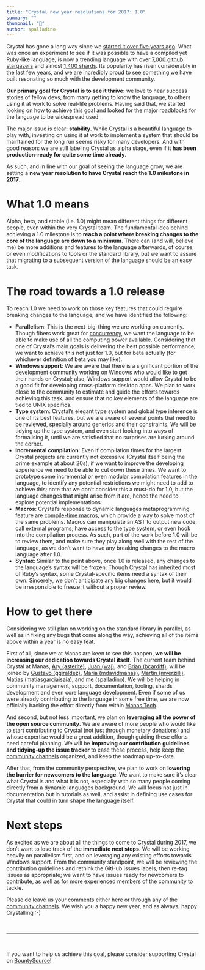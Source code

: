 ```yaml
---
title: "Crystal new year resolutions for 2017: 1.0"
summary: ""
thumbnail: "🎉"
author: spalladino
---
```


Crystal has gone a long way since we [started it over five years ago](https://manas.tech/blog/2016/04/01/the-story-behind-crystal.html). What was once an experiment to see if it was possible to have a compiled yet Ruby-like language, is now a trending language with over [7,000 github stargazers](https://github.com/crystal-lang/crystal/stargazers) and almost [1,400 shards](http://crystalshards.xyz/). Its popularity has risen considerably in the last few years, and we are incredibly proud to see something we have built resonating so much with the development community.

**Our primary goal for Crystal is to see it thrive:** we love to hear success stories of fellow devs, from many getting to know the language, to others using it at work to solve real-life problems. Having said that, we started looking on how to achieve this goal and looked for the major roadblocks for the language to be widespread used.

The major issue is clear: **stability**. While Crystal is a beautiful language to play with, investing on using it at work to implement a system that should be maintained for the long run seems risky for many developers. And with good reason: we are still labeling Crystal as alpha stage, even if it **has been production-ready for quite some time already**.

As such, and in line with our goal of seeing the language grow, we are setting a **new year resolution to have Crystal reach the 1.0 milestone in 2017**.

# What 1.0 means

Alpha, beta, and stable (i.e. 1.0) might mean different things for different people, even within the very Crystal team. The fundamental idea behind achieving a 1.0 milestone is to **reach a point where breaking changes to the core of the language are down to a minimum**. There can (and will, believe me) be more additions and features to the language afterwards, of course, or even modifications to tools or the standard library, but we want to assure that migrating to a subsequent version of the language should be an easy task.

# The road towards a 1.0 release

To reach 1.0 we need to work on those key features that could require breaking changes to the language; and we have identified the following:

- **Parallelism**: This is the next-big-thing we are working on currently. Though fibers work great for [concurrency](https://crystal-lang.org/docs/guides/concurrency.html), we want the language to be able to make use of all the computing power available. Considering that one of Crystal’s main goals is delivering the best possible performance, we want to achieve this not just for 1.0, but for beta actually (for whichever definition of beta you may like).
- **Windows support**: We are aware that there is a significant portion of the development community working on Windows who would like to get their hands on Crystal; also, Windows support would allow Crystal to be a good fit for developing cross-platform desktop apps. We plan to work close to the community to estimate and guide the efforts towards achieving this task, and ensure that no key elements of the language are tied to UNIX specifics.
- **Type system**: Crystal’s elegant type system and global type inference is one of its best features, but we are aware of several points that need to be reviewed, specially around generics and their constraints. We will be tidying up the type system, and even start looking into ways of formalising it, until we are satisfied that no surprises are lurking around the corner.
- **Incremental compilation**: Even if compilation times for the largest Crystal projects are currently not excessive (Crystal itself being the prime example at about 20s), if we want to improve the developing experience we need to be able to cut down these times. We want to prototype some incremental or even modular compilation features in the language, to identify any potential restrictions we might need to add to achieve this; note that we don’t consider this a must-do for 1.0, but the language changes that might arise from it are, hence the need to explore potential implementations.
- **Macros**: Crystal’s response to dynamic languages metaprogramming feature are [compile-time macros](https://crystal-lang.org/docs/syntax_and_semantics/macros.html), which provide a way to solve most of the same problems. Macros can manipulate an AST to output new code, call external programs, have access to the type system, or even hook into the compilation process. As such, part of the work before 1.0 will be to review them, and make sure they play along well with the rest of the language, as we don’t want to have any breaking changes to the macro language after 1.0.
- **Syntax**: Similar to the point above, once 1.0 is released, any changes to the language’s syntax will be frozen. Though Crystal has inherited most of Ruby’s syntax, some Crystal-specific items need a syntax of their own. Sincerely, we don’t anticipate any big changes here, but it would be irresponsible to freeze it without a proper review.

# How to get there

Considering we still plan on working on the standard library in parallel, as well as in fixing any bugs that come along the way, achieving all of the items above within a year is no easy feat.

First of all, since we at Manas are keen to see this happen, **we will be increasing our dedication towards Crystal itself**. The current team behind Crystal at Manas, [Ary (asterite)](https://manas.tech/staff/ary), [Juan (waj)](https://manas.tech/staff/waj), and [Brian (bcardiff)](https://manas.tech/staff/bcardiff), will be joined by [Gustavo (ggiraldez)](https://manas.tech/staff/ggiraldez), [María (mdavidmanas)](https://manas.tech/staff/mdavid), [Martín (mverzilli)](https://manas.tech/staff/mverzilli), [Matias (matiasgarciaisaia)](https://manas.tech/staff/mgarcia), and [me (spalladino)](https://manas.tech/staff/spalladino). We will be helping in community management, support, documentation, tooling, shards development and even core language development. Even if some of us were already contributing to the language in some free time, we are now officially backing the effort directly from within [Manas.Tech](https://manas.tech/).

And second, but not less important, we plan on **leveraging all the power of the open source community**. We are aware of more people who would like to start contributing to Crystal (not just through monetary donations) and whose expertise would be a great addition, though guiding these efforts need careful planning. We will be **improving our contribution guidelines and tidying-up the issue tracker** to ease these process, help keep the [community channels](https://crystal-lang.org/community/) organized, and keep the roadmap up-to-date.

After that, from the community perspective, we plan to work on **lowering the barrier for newcomers to the language**. We want to make sure it’s clear what Crystal is and what it is not, especially with so many people coming directly from a dynamic languages background. We will focus not just in documentation but in tutorials as well, and assist in defining use cases for Crystal that could in turn shape the language itself.

# Next steps

As excited as we are about all the things to come to Crystal during 2017, we don’t want to lose track of the **immediate next steps**. We will be working heavily on parallelism first, and on leveraging any existing efforts towards Windows support. From the community standpoint, we will be reviewing the contribution guidelines and rethink the GitHub issues labels, then re-tag issues as appropriate; we want to have issues ready for newcomers to contribute, as well as for more experienced members of the community to tackle.

Please do leave us your comments either here or through any of the [community channels](https://crystal-lang.org/community/). We wish you a happy new year, and as always, happy Crystalling :-)

<br/>

- - - - -

<br/>

If you want to help us achieve this goal, please consider supporting Crystal on [BountySource](https://salt.bountysource.com/teams/crystal-lang)!
